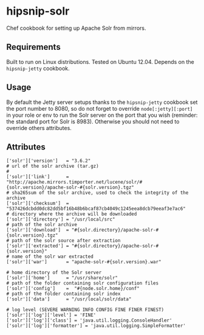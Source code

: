 # hipsnip-solr

Chef cookbook for setting up Apache Solr from mirrors.

## Requirements

Built to run on Linux distributions. Tested on Ubuntu 12.04.
Depends on the `hipsnip-jetty` cookbook.

## Usage

By default the Jetty server setups thanks to the `hipsnip-jetty` cookbook set the port number to 8080, so do not forget to override `node[:jetty][:port]` in your role or env to run the Solr server on the port that you wish (reminder: the standard port for Solr is 8983).
Otherwise you should not need to override others attributes.

## Attributes

```
['solr']['version']   = "3.6.2"
# url of the solr archive (tar.gz)
#
['solr']['link']      = "http://apache.mirrors.timporter.net/lucene/solr/#{solr.version}/apache-solr-#{solr.version}.tgz"
# sha265sum of the solr archive, used to check the integrity of the archive
['solr']['checksum']  = "537426dcbdd0dc82dd5bf16b48b6bcaf87cb4049c1245eea8dcb79eeaf3e7ac6"
# directory where the archive will be downloaded
['solr']['directory'] = "/usr/local/src"
# path of the solr archive
['solr']['download']  = "#{solr.directory}/apache-solr-#{solr.version}.tgz"
# path of the solr source after extraction
['solr']['extracted'] = "#{solr.directory}/apache-solr-#{solr.version}"
# name of the solr war extracted
['solr']['war']       = "apache-solr-#{solr.version}.war"

# home directory of the Solr server
['solr']['home']      = "/usr/share/solr"
# path of the folder containing solr configuration files
['solr']['config']    =  "#{node.solr.home}/conf"
# path of the folder containing solr index
['solr']['data']      = "/usr/local/solr/data"

# log level (SEVERE WARNING INFO CONFIG FINE FINER FINEST)
['solr']['log']['level'] = 'FINE'
['solr']['log']['class'] = 'java.util.logging.ConsoleHandler'
['solr']['log']['formatter'] = 'java.util.logging.SimpleFormatter'
```